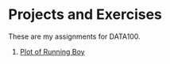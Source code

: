 # Projects and Exercises
These are my assignments for DATA100. 

1. [Plot of Running Boy](https://skylerseets.github.io/basic-plot/)

